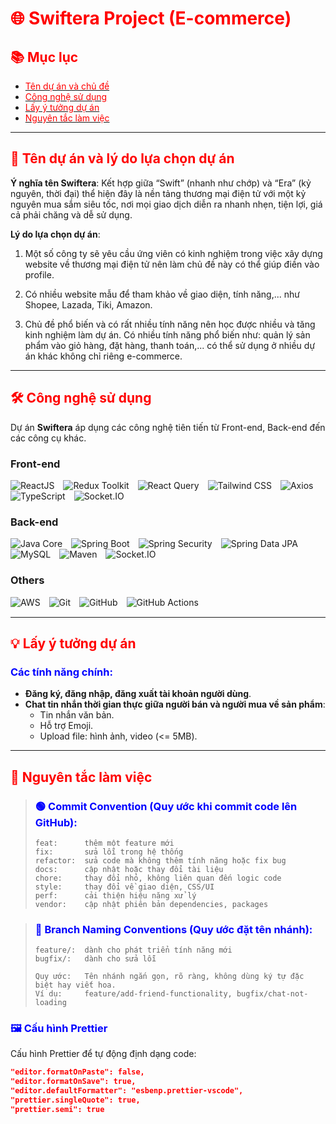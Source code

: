 # <span style="color:red;">🌐 Swiftera Project (E-commerce)</span>

## <span style="color:red;">📚 Mục lục</span>
- [<span style="color:red;">Tên dự án và chủ đề</span>](#tên-dự-án-và-chủ-đề)
- [<span style="color:red;">Công nghệ sử dụng</span>](#công-nghệ-sử-dụng)
- [<span style="color:red;">Lấy ý tưởng dự án</span>](#lấy-ý-tưởng-dự-án)
- [<span style="color:red;">Nguyên tắc làm việc</span>](#nguyên-tắc-làm-việc)

---

## <span id="tên-dự-án-và-chủ-đề" style="color:red;">🚀 Tên dự án và lý do lựa chọn dự án</span>
**Ý nghĩa tên Swiftera**: Kết hợp giữa “Swift” (nhanh như chớp) và “Era” (kỷ nguyên, thời đại) thể hiện đây là nền tảng thương mại điện tử với một kỷ nguyên mua sắm siêu tốc, nơi mọi giao dịch diễn ra nhanh nhẹn, tiện lợi, giá cả phải chăng và dễ sử dụng.

**Lý do lựa chọn dự án**:  

1. Một số công ty sẽ yêu cầu ứng viên có kinh nghiệm trong việc xây dựng website về thương mại điện tử nên làm chủ đề này có thể giúp điền vào profile.  

2. Có nhiều website mẫu để tham khảo về giao diện, tính năng,... như Shopee, Lazada, Tiki, Amazon.  

3. Chủ đề phổ biến và có rất nhiều tính năng nên học được nhiều và tăng kinh nghiệm làm dự án. Có nhiều tính năng phổ biến như: quản lý sản phẩm vào giỏ hàng, đặt hàng, thanh toán,... có thể sử dụng ở nhiều dự án khác không chỉ riêng e-commerce.  

---

## <span id="công-nghệ-sử-dụng" style="color:red;">🛠️ Công nghệ sử dụng</span>

Dự án **Swiftera** áp dụng các công nghệ tiên tiến từ Front-end, Back-end đến các công cụ khác.

### **Front-end**
<div align="left" style="margin-bottom: 15px;">
  <img src="https://img.shields.io/badge/-ReactJS-000?style=for-the-badge&logo=react" alt="ReactJS" style="margin-right: 10px;" />
  <img src="https://img.shields.io/badge/-Redux_Toolkit-000?style=for-the-badge&logo=redux&logoColor=9370DB" alt="Redux Toolkit" style="margin-right: 10px;" />
  <img src="https://img.shields.io/badge/-React_Query-000?style=for-the-badge&logo=reactquery" alt="React Query" style="margin-right: 10px;" />
  <img src="https://img.shields.io/badge/-Tailwind_CSS-000?style=for-the-badge&logo=tailwindcss" alt="Tailwind CSS" style="margin-right: 10px;" />
  <img src="https://img.shields.io/badge/-Axios-000?style=for-the-badge&logo=axios" alt="Axios" style="margin-right: 10px;" />
  <img src="https://img.shields.io/badge/-TypeScript-000?style=for-the-badge&logo=typescript" alt="TypeScript" style="margin-right: 10px;" />
  <img src="https://img.shields.io/badge/-Socket.IO-000?style=for-the-badge&logo=socket.io" alt="Socket.IO" style="margin-right: 10px;" />
</div>

### **Back-end**
<div align="left" style="margin-bottom: 15px;">
  <img src="https://img.shields.io/badge/-Java_Core_21-000?style=for-the-badge&logo=openjdk" alt="Java Core" style="margin-right: 10px;" />
  <img src="https://img.shields.io/badge/-Spring_Boot_3-000?style=for-the-badge&logo=springboot" alt="Spring Boot" style="margin-right: 10px;" />
  <img src="https://img.shields.io/badge/-Spring_Security-000?style=for-the-badge&logo=springsecurity" alt="Spring Security" style="margin-right: 10px;" />
  <img src="https://img.shields.io/badge/-Spring_Data_JPA-000?style=for-the-badge&logo=spring" alt="Spring Data JPA" style="margin-right: 10px;" />
  <img src="https://img.shields.io/badge/-MySQL-000?style=for-the-badge&logo=mysql" alt="MySQL" style="margin-right: 10px;" />
  <img src="https://img.shields.io/badge/-Maven-000?style=for-the-badge&logo=apachemaven" alt="Maven" style="margin-right: 10px;" />
  <img src="https://img.shields.io/badge/-Socket.IO-000?style=for-the-badge&logo=socket.io" alt="Socket.IO" style="margin-right: 10px;" />
</div>

### **Others**
<div align="left" style="margin-bottom: 15px;">
  <img src="https://img.shields.io/badge/-AWS_(EC2_RDS_S3)-000?style=for-the-badge&logo=amazonaws" alt="AWS" style="margin-right: 10px;" />
  <img src="https://img.shields.io/badge/-Git-000?style=for-the-badge&logo=git" alt="Git" style="margin-right: 10px;" />
  <img src="https://img.shields.io/badge/-GitHub-000?style=for-the-badge&logo=github" alt="GitHub" style="margin-right: 10px;" />
  <img src="https://img.shields.io/badge/-GitHub_Actions-000?style=for-the-badge&logo=githubactions" alt="GitHub Actions" style="margin-right: 10px;" />
</div>

---

## <span id="lấy-ý-tưởng-dự-án" style="color:red;">💡 Lấy ý tưởng dự án</span>
### <span style="color:blue;">Các tính năng chính:</span>
- **Đăng ký, đăng nhập, đăng xuất tài khoản người dùng**.
- **Chat tin nhắn thời gian thực giữa người bán và người mua về sản phẩm**:
  - Tin nhắn văn bản.
  - Hỗ trợ Emoji.
  - Upload file: hình ảnh, video (<= 5MB).

---

## <span id="nguyên-tắc-làm-việc" style="color:red;">📏 Nguyên tắc làm việc</span>

> ### <span style="color:blue;">🟢 Commit Convention (Quy ước khi commit code lên GitHub):</span>
> ```
> feat:      thêm một feature mới
> fix:       sửa lỗi trong hệ thống
> refactor:  sửa code mà không thêm tính năng hoặc fix bug
> docs:      cập nhật hoặc thay đổi tài liệu
> chore:     thay đổi nhỏ, không liên quan đến logic code
> style:     thay đổi về giao diện, CSS/UI
> perf:      cải thiện hiệu năng xử lý
> vendor:    cập nhật phiên bản dependencies, packages
> ```

> ### <span style="color:blue;">🔵 Branch Naming Conventions (Quy ước đặt tên nhánh):</span>
> ```
> feature/:  dành cho phát triển tính năng mới
> bugfix/:   dành cho sửa lỗi
> 
> Quy ước:   Tên nhánh ngắn gọn, rõ ràng, không dùng ký tự đặc biệt hay viết hoa.
> Ví dụ:     feature/add-friend-functionality, bugfix/chat-not-loading
> ```

### <span style="color:blue;">🖼️ Cấu hình Prettier</span>
Cấu hình Prettier để tự động định dạng code:
```json
"editor.formatOnPaste": false,
"editor.formatOnSave": true,
"editor.defaultFormatter": "esbenp.prettier-vscode",
"prettier.singleQuote": true,
"prettier.semi": true
